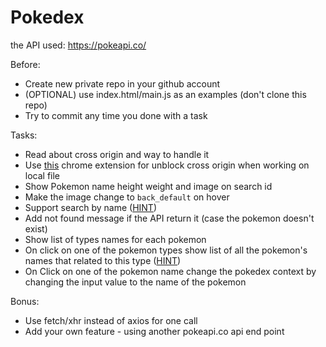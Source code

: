# Pokedex

the API used: https://pokeapi.co/

Before:
* Create new private repo in your github account
* (OPTIONAL) use index.html/main.js as an examples (don't clone this repo)
* Try to commit any time you done with a task

Tasks:
* Read about cross origin and way to handle it
* Use [this](https://chrome.google.com/webstore/detail/cors-unblock/lfhmikememgdcahcdlaciloancbhjino?hl=en) chrome extension for unblock cross origin when working on local file 
* Show Pokemon name height weight and image on search id
* Make the image change to `back_default` on hover
* Support search by name ([HINT](https://pokeapi.co/docs/v2#pokemon))
* Add not found message if the API return it (case the pokemon doesn't exist)
* Show list of types names for each pokemon
* On click on one of the pokemon types show list of all the pokemon's names that related to this type ([HINT](https://pokeapi.co/docs/v2#type:~:text=lines\)-,Type))
* On Click on one of the pokemon name change the pokedex context by changing the input value to the name of the pokemon

Bonus:
* Use fetch/xhr instead of axios for one call
* Add your own feature - using another pokeapi.co api end point 